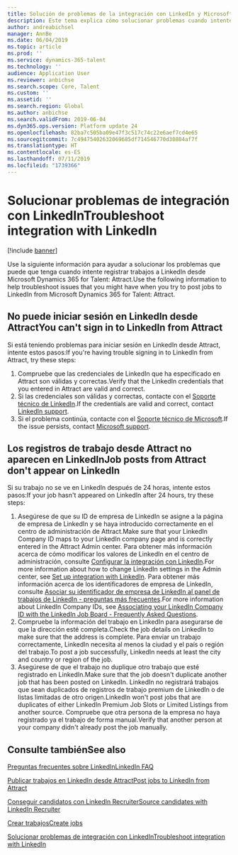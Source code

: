```yaml
---
title: Solución de problemas de la integración con LinkedIn y Microsoft Dynamics 365 for Talent - Attract
description: Este tema explica cómo solucionar problemas cuando intente registrar trabajos en LinkedIn desde Microsoft Dynamics 365 for Talent - Attract.
author: andreabichsel
manager: AnnBe
ms.date: 06/04/2019
ms.topic: article
ms.prod: ''
ms.service: dynamics-365-talent
ms.technology: ''
audience: Application User
ms.reviewer: anbichse
ms.search.scope: Core, Talent
ms.custom: ''
ms.assetid: ''
ms.search.region: Global
ms.author: anbichse
ms.search.validFrom: 2019-06-04
ms.dyn365.ops.version: Platform update 24
ms.openlocfilehash: 82ba7c505ba09e47f3c517c74c22e6aef7cd4e65
ms.sourcegitcommit: 7c49475402632069685df714546770d30804af7f
ms.translationtype: HT
ms.contentlocale: es-ES
ms.lasthandoff: 07/11/2019
ms.locfileid: "1739366"
---
```

# <a name="troubleshoot-integration-with-linkedin"></a><span data-ttu-id="59582-103">Solucionar problemas de integración con LinkedIn</span><span class="sxs-lookup"><span data-stu-id="59582-103">Troubleshoot integration with LinkedIn</span></span>

[!include [banner](../includes/banner.md)]

<span data-ttu-id="59582-104">Use la siguiente información para ayudar a solucionar los problemas que puede que tenga cuando intente registrar trabajos a LinkedIn desde Microsoft Dynamics 365 for Talent: Attract.</span><span class="sxs-lookup"><span data-stu-id="59582-104">Use the following information to help troubleshoot issues that you might have when you try to post jobs to LinkedIn from Microsoft Dynamics 365 for Talent: Attract.</span></span>

## <a name="you-cant-sign-in-to-linkedin-from-attract"></a><span data-ttu-id="59582-105">No puede iniciar sesión en LinkedIn desde Attract</span><span class="sxs-lookup"><span data-stu-id="59582-105">You can't sign in to LinkedIn from Attract</span></span>

<span data-ttu-id="59582-106">Si está teniendo problemas para iniciar sesión en LinkedIn desde Attract, intente estos pasos:</span><span class="sxs-lookup"><span data-stu-id="59582-106">If you're having trouble signing in to LinkedIn from Attract, try these steps:</span></span>

1. <span data-ttu-id="59582-107">Compruebe que las credenciales de LinkedIn que ha especificado en Attract son válidas y correctas.</span><span class="sxs-lookup"><span data-stu-id="59582-107">Verify that the LinkedIn credentials that you entered in Attract are valid and correct.</span></span>
2. <span data-ttu-id="59582-108">Si las credenciales son válidas y correctas, contacte con el [Soporte técnico de LinkedIn](https://www.linkedin.com/help/linkedin).</span><span class="sxs-lookup"><span data-stu-id="59582-108">If the credentials are valid and correct, contact [LinkedIn support](https://www.linkedin.com/help/linkedin).</span></span>
3. <span data-ttu-id="59582-109">Si el problema continúa, contacte con el [Soporte técnico de Microsoft](./talent-support.md).</span><span class="sxs-lookup"><span data-stu-id="59582-109">If the issue persists, contact [Microsoft support](./talent-support.md).</span></span>

## <a name="job-posts-from-attract-dont-appear-on-linkedin"></a><span data-ttu-id="59582-110">Los registros de trabajo desde Attract no aparecen en LinkedIn</span><span class="sxs-lookup"><span data-stu-id="59582-110">Job posts from Attract don't appear on LinkedIn</span></span>

<span data-ttu-id="59582-111">Si su trabajo no se ve en LinkedIn después de 24 horas, intente estos pasos:</span><span class="sxs-lookup"><span data-stu-id="59582-111">If your job hasn't appeared on LinkedIn after 24 hours, try these steps:</span></span>

1. <span data-ttu-id="59582-112">Asegúrese de que su ID de empresa de LinkedIn se asigne a la página de empresa de LinkedIn y se haya introducido correctamente en el centro de administración de Attract.</span><span class="sxs-lookup"><span data-stu-id="59582-112">Make sure that your LinkedIn Company ID maps to your LinkedIn company page and is correctly entered in the Attract Admin center.</span></span> <span data-ttu-id="59582-113">Para obtener más información acerca de cómo modificar los valores de LinkedIn en el centro de administración, consulte [Configurar la integración con LinkedIn](attract-admin-linkedin.md).</span><span class="sxs-lookup"><span data-stu-id="59582-113">For more information about how to change LinkedIn settings in the Admin center, see [Set up integration with LinkedIn](attract-admin-linkedin.md).</span></span> <span data-ttu-id="59582-114">Para obtener más información acerca de los identificadores de empresa de LinkedIn, consulte [Asociar su identificador de empresa de LinkedIn al panel de trabajos de LinkedIn - preguntas más frecuentes](https://www.linkedin.com/help/linkedin/answer/98972).</span><span class="sxs-lookup"><span data-stu-id="59582-114">For more information about LinkedIn Company IDs, see [Associating your LinkedIn Company ID with the LinkedIn Job Board - Frequently Asked Questions](https://www.linkedin.com/help/linkedin/answer/98972).</span></span>
2. <span data-ttu-id="59582-115">Compruebe la información del trabajo en LinkedIn para asegurarse de que la dirección esté completa.</span><span class="sxs-lookup"><span data-stu-id="59582-115">Check the job details on LinkedIn to make sure that the address is complete.</span></span> <span data-ttu-id="59582-116">Para enviar un trabajo correctamente, LinkedIn necesita al menos la ciudad y el país o región del trabajo.</span><span class="sxs-lookup"><span data-stu-id="59582-116">To post a job successfully, LinkedIn needs at least the city and country or region of the job.</span></span>
3. <span data-ttu-id="59582-117">Asegúrese de que el trabajo no duplique otro trabajo que esté registrado en LinkedIn.</span><span class="sxs-lookup"><span data-stu-id="59582-117">Make sure that the job doesn't duplicate another job that has been posted on LinkedIn.</span></span> <span data-ttu-id="59582-118">LinkedIn no registrará trabajos que sean duplicados de registros de trabajo premium de LinkedIn o de listas limitadas de otro origen.</span><span class="sxs-lookup"><span data-stu-id="59582-118">LinkedIn won't post jobs that are duplicates of either LinkedIn Premium Job Slots or Limited Listings from another source.</span></span> <span data-ttu-id="59582-119">Compruebe que otra persona de la empresa no haya registrado ya el trabajo de forma manual.</span><span class="sxs-lookup"><span data-stu-id="59582-119">Verify that another person at your company didn't already post the job manually.</span></span>

## <a name="see-also"></a><span data-ttu-id="59582-120">Consulte también</span><span class="sxs-lookup"><span data-stu-id="59582-120">See also</span></span>

[<span data-ttu-id="59582-121">Preguntas frecuentes sobre LinkedIn</span><span class="sxs-lookup"><span data-stu-id="59582-121">LinkedIn FAQ</span></span>](./attract-linkedin-faq.md)

[<span data-ttu-id="59582-122">Publicar trabajos en LinkedIn desde Attract</span><span class="sxs-lookup"><span data-stu-id="59582-122">Post jobs to LinkedIn from Attract</span></span>](./attract-post-jobs-to-linkedin.md)

[<span data-ttu-id="59582-123">Conseguir candidatos con LinkedIn Recruiter</span><span class="sxs-lookup"><span data-stu-id="59582-123">Source candidates with LinkedIn Recruiter</span></span>](./attract-linkedin-recruiter.md)

[<span data-ttu-id="59582-124">Crear trabajos</span><span class="sxs-lookup"><span data-stu-id="59582-124">Create jobs</span></span>](./creating-jobs-attract.md)

[<span data-ttu-id="59582-125">Solucionar problemas de integración con LinkedIn</span><span class="sxs-lookup"><span data-stu-id="59582-125">Troubleshoot integration with LinkedIn</span></span>](./attract-troubleshoot-linkedin.md)
